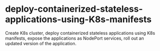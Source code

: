 # deploy-containerized-stateless-applications-using-K8s-manifests
Create K8s cluster, deploy containerized stateless applications using K8s manifests, expose the applications as NodePort services, roll out an updated version of the application.
